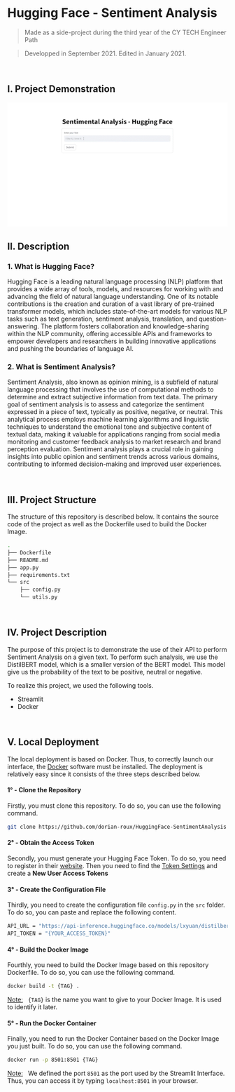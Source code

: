 # Hugging Face - Sentiment Analysis
> Made as a side-project during the third year of the CY TECH Engineer Path

> Developped in September 2021. Edited in January 2021.

<br>

## I. Project Demonstration
<img src="./src/static/gif/Demonstration.gif"/>

<br>

## II. Description

### 1. What is Hugging Face?
Hugging Face is a leading natural language processing (NLP) platform that provides a wide array of tools, models, and resources for working with and advancing the field of natural language understanding. One of its notable contributions is the creation and curation of a vast library of pre-trained transformer models, which includes state-of-the-art models for various NLP tasks such as text generation, sentiment analysis, translation, and question-answering. The platform fosters collaboration and knowledge-sharing within the NLP community, offering accessible APIs and frameworks to empower developers and researchers in building innovative applications and pushing the boundaries of language AI.

### 2. What is Sentiment Analysis?
Sentiment Analysis, also known as opinion mining, is a subfield of natural language processing that involves the use of computational methods to determine and extract subjective information from text data. The primary goal of sentiment analysis is to assess and categorize the sentiment expressed in a piece of text, typically as positive, negative, or neutral. This analytical process employs machine learning algorithms and linguistic techniques to understand the emotional tone and subjective content of textual data, making it valuable for applications ranging from social media monitoring and customer feedback analysis to market research and brand perception evaluation. Sentiment analysis plays a crucial role in gaining insights into public opinion and sentiment trends across various domains, contributing to informed decision-making and improved user experiences.

<br>


## III. Project Structure

The structure of this repository is described below. It contains the source code of the project as well as the Dockerfile used to build the Docker Image.

```bash
.
├── Dockerfile
├── README.md
├── app.py
├── requirements.txt
└── src
    ├── config.py
    └── utils.py
```

<br>

## IV. Project Description

The purpose of this project is to demonstrate the use of their API to perform Sentiment Analysis on a given text. To perform such analysis, we use the DistilBERT model, which is a smaller version of the BERT model. This model give us the probability of the text to be positive, neutral or negative.

To realize this project, we used the following tools.
- Streamlit
- Docker

<br>

## V. Local Deployment

The local deployment is based on Docker. Thus, to correctly launch our interface, the [Docker](https://www.docker.com/) software must be installed. The deployment is relatively easy since it consists of the three steps described below.

#### **1° - Clone the Repository**
Firstly, you must clone this repository. To do so, you can use the following command.
```bash
git clone https://github.com/dorian-roux/HuggingFace-SentimentAnalysis
```

#### **2° - Obtain the Access Token**
Secondly, you must generate your Hugging Face Token. To do so, you need to register in their [website](https://huggingface.co/). Then you need to find the [Token Settings](https://huggingface.co/settings/tokens) and create a **New User Access Tokens**

#### **3° - Create the Configuration File**
Thirdly, you need to create the configuration file `config.py` in the `src` folder. To do so, you can paste and replace the following content.
```bash
API_URL = "https://api-inference.huggingface.co/models/lxyuan/distilbert-base-multilingual-cased-sentiments-student"
API_TOKEN = "{YOUR_ACCESS_TOKEN}"
```

#### **4° - Build the Docker Image**
Fourthly, you need to build the Docker Image based on this repository Dockerfile. To do so, you can use the following command.
```bash
docker build -t {TAG} .
```
<u>Note:</u> &nbsp; `{TAG}` is the name you want to give to your Docker Image. It is used to identify it later.


#### **5° - Run the Docker Container**
Finally, you need to run the Docker Container based on the Docker Image you just built. To do so, you can use the following command.
```bash
docker run -p 8501:8501 {TAG}
```
<u>Note:</u> &nbsp; We defined the port `8501` as the port used by the Streamlit Interface. Thus, you can access it by typing `localhost:8501` in your browser.
